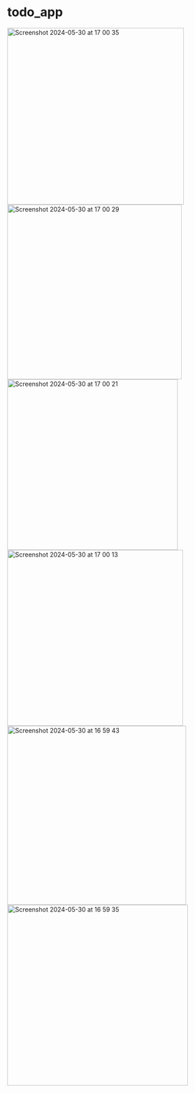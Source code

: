 # todo_app


<img width="404" alt="Screenshot 2024-05-30 at 17 00 35" src="https://github.com/kennethihezie/payzeep_todo_app/assets/104928043/208304bc-777e-4028-b261-8b9ba4d0b88b">
<img width="399" alt="Screenshot 2024-05-30 at 17 00 29" src="https://github.com/kennethihezie/payzeep_todo_app/assets/104928043/350ddded-41d4-40b8-82e9-87fb5d0f767e">
<img width="390" alt="Screenshot 2024-05-30 at 17 00 21" src="https://github.com/kennethihezie/payzeep_todo_app/assets/104928043/8ef8765f-8482-47ca-95cf-b8d369715c96">
<img width="402" alt="Screenshot 2024-05-30 at 17 00 13" src="https://github.com/kennethihezie/payzeep_todo_app/assets/104928043/00a80542-5ae5-4d1c-86c7-17acde5adc32">
<img width="409" alt="Screenshot 2024-05-30 at 16 59 43" src="https://github.com/kennethihezie/payzeep_todo_app/assets/104928043/68686a06-a67a-483a-ae3f-f6a31f93185a">
<img width="413" alt="Screenshot 2024-05-30 at 16 59 35" src="https://github.com/kennethihezie/payzeep_todo_app/assets/104928043/ca866a72-f36c-458a-b213-d5ffd8ee281f">
